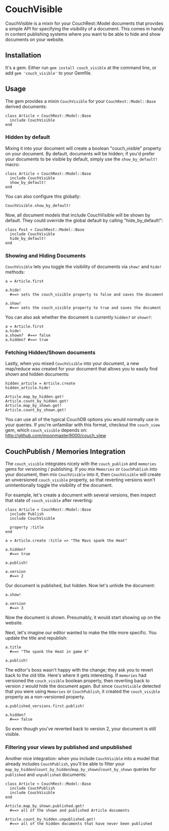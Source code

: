 # CouchVisible

CouchVisible is a mixin for your CouchRest::Model documents that provides a simple API for specifying the visibility of a document. This comes in handy in content publishing systems where you want to be able to hide and show documents on your website.  

## Installation

It's a gem. Either run `gem install couch_visible` at the command line, or add `gem 'couch_visible'` to your Gemfile.

## Usage

The gem provides a mixin `CouchVisible` for your `CouchRest::Model::Base` derived documents:
  
    class Article < CouchRest::Model::Base
      include CouchVisible
    end

### Hidden by default

Mixing it into your document will create a boolean "couch_visible" property on your document. By default, documents will be hidden; if you'd prefer your documents to be visible by default, simply use the `show_by_default!` macro: 
    
    class Article < CouchRest::Model::Base
      include CouchVisible
      show_by_default!
    end

You can also configure this globally:
  
    CouchVisible.show_by_default!

Now, all document models that include CouchVisible will be shown by default. They could override the global default by calling "hide_by_default!":

    class Post < CouchRest::Model::Base
      include CouchVisible
      hide_by_default!
    end


### Showing and Hiding Documents

`CouchVisible` lets you toggle the visibility of documents via `show!` and `hide!` methods:
    
    a = Article.first

    a.hide! 
      #==> sets the couch_visible property to false and saves the document 

    a.show!
      #==> sets the couch_visible property to true and saves the document

You can also ask whether the document is currently `hidden?` or `shown?`:
    
    a = Article.first
    a.hide!   
    a.shown?  #==> false
    a.hidden? #==> true

### Fetching Hidden/Shown documents

Lastly, when you mixed `CouchVisible` into your document, a new map/reduce was created for your document that allows you to easily find shown and hidden documents:

    hidden_article = Article.create
    hidden_article.hide!
    
    Article.map_by_hidden.get!
    Article.count_by_hidden.get!
    Article.map_by_shown.get!
    Article.count_by_shown.get!

You can use all of the typical CouchDB options you would normally use in your queries. If you're unfamiliar with this format, checkout the `couch_view` gem, which `couch_visible` depends on: http://github.com/moonmaster9000/couch_view

## CouchPublish / Memories Integration

The `couch_visible` integrates nicely with the `couch_publish` and `memories` gems for versioning / publishing. If you mix `Memories` or `CouchPublish` into your document, then mix `CouchVisible` into it, then `CouchVisible` will create an unversioned `couch_visible` property, so that reverting versions won't unintentionally toggle the visibility of the document.   

For example, let's create a document with several versions, then inspect that state of `couch_visible` after reverting:

    class Article < CouchRest::Model::Base
      include Publish
      include CouchVisible
      
      property :title
    end

    a = Article.create :title => "The Mavs spank the Heat"
    
    a.hidden? 
      #==> true

    a.publish!

    a.version
      #==> 2


Our document is published, but hidden. Now let's unhide the document:

    a.show!
    
    a.version 
      #==> 3

Now the document is shown. Presumably, it would start showing up on the website.

Next, let's imagine our editor wanted to make the title more specific. You update the title and republish: 

    a.title
      #==> "The spank the Heat in game 6"

    a.publish!

The editor's boss wasn't happy with the change; they ask you to revert back to the old title. Here's where it gets interesting. If `memories` had versioned the `couch_visible` boolean property, then reverting back to version `2` would hide the document again. But since `CouchVisible` detected that you were using `Memories` or `CouchPublish`, it created the `couch_visible` property as a non-versioned property.  

    a.published_versions.first.publish! 

    a.hidden?
      #==> false

So even though you've reverted back to version 2, your document is still visible. 

### Filtering your views by published and unpublished

Another nice integration: when you include `CouchVisible` into a model that already includes `CouchPublish`, you'll be able to filter your `map_by_hidden`/`count_by_hidden`/`map_by_shown`/`count_by_shown` queries for `published` and `unpublished` documents: 

    class Article < CouchRest::Model::Base
      include CouchPublish
      include CouchVisible
    end

    Article.map_by_shown.published.get!
      #==> all of the shown and published Article documents
    
    Article.count_by_hidden.unpublished.get!
      #==> all of the hidden documents that have never been published
